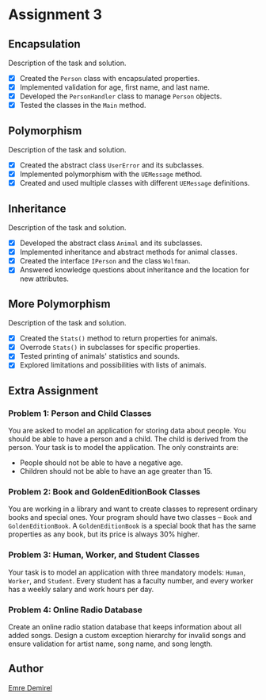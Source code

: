 # Assignment 3

## Encapsulation

Description of the task and solution.
- [x] Created the `Person` class with encapsulated properties.
- [x] Implemented validation for age, first name, and last name.
- [x] Developed the `PersonHandler` class to manage `Person` objects.
- [x] Tested the classes in the `Main` method.

## Polymorphism

Description of the task and solution.
- [x] Created the abstract class `UserError` and its subclasses.
- [x] Implemented polymorphism with the `UEMessage` method.
- [x] Created and used multiple classes with different `UEMessage` definitions.

## Inheritance

Description of the task and solution.
- [x] Developed the abstract class `Animal` and its subclasses.
- [x] Implemented inheritance and abstract methods for animal classes.
- [x] Created the interface `IPerson` and the class `Wolfman`.
- [x] Answered knowledge questions about inheritance and the location for new attributes.

## More Polymorphism

Description of the task and solution.
- [x] Created the `Stats()` method to return properties for animals.
- [x] Overrode `Stats()` in subclasses for specific properties.
- [x] Tested printing of animals' statistics and sounds.
- [x] Explored limitations and possibilities with lists of animals.

## Extra Assignment

### Problem 1: Person and Child Classes
You are asked to model an application for storing data about people. You should be able to have a person and a child. The child is derived from the person. Your task is to model the application. The only constraints are:
- People should not be able to have a negative age.
- Children should not be able to have an age greater than 15.

### Problem 2: Book and GoldenEditionBook Classes
You are working in a library and want to create classes to represent ordinary books and special ones. Your program should have two classes – `Book` and `GoldenEditionBook`. A `GoldenEditionBook` is a special book that has the same properties as any book, but its price is always 30% higher.

### Problem 3: Human, Worker, and Student Classes
Your task is to model an application with three mandatory models: `Human`, `Worker`, and `Student`. Every student has a faculty number, and every worker has a weekly salary and work hours per day.

### Problem 4: Online Radio Database
Create an online radio station database that keeps information about all added songs. Design a custom exception hierarchy for invalid songs and ensure validation for artist name, song name, and song length.

## Author
[Emre Demirel](https://github.com/9emre) 
